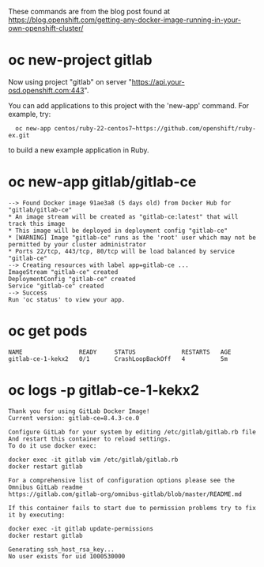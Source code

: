 
These commands are from the blog post found at https://blog.openshift.com/getting-any-docker-image-running-in-your-own-openshift-cluster/

# oc new-project gitlab

  Now using project "gitlab" on server "https://api.your-osd.openshift.com:443".

  You can add applications to this project with the 'new-app' command. For example, try:

      oc new-app centos/ruby-22-centos7~https://github.com/openshift/ruby-ex.git

  to build a new example application in Ruby.

# oc new-app gitlab/gitlab-ce
    --> Found Docker image 91ae3a8 (5 days old) from Docker Hub for "gitlab/gitlab-ce"
    * An image stream will be created as "gitlab-ce:latest" that will track this image
    * This image will be deployed in deployment config "gitlab-ce"
    * [WARNING] Image "gitlab-ce" runs as the 'root' user which may not be permitted by your cluster administrator
    * Ports 22/tcp, 443/tcp, 80/tcp will be load balanced by service "gitlab-ce"
    --> Creating resources with label app=gitlab-ce ...
    ImageStream "gitlab-ce" created
    DeploymentConfig "gitlab-ce" created
    Service "gitlab-ce" created
    --> Success
    Run 'oc status' to view your app.

# oc get pods
    NAME                READY     STATUS             RESTARTS   AGE
    gitlab-ce-1-kekx2   0/1       CrashLoopBackOff   4          5m

# oc logs -p gitlab-ce-1-kekx2

    Thank you for using GitLab Docker Image!
    Current version: gitlab-ce=8.4.3-ce.0

    Configure GitLab for your system by editing /etc/gitlab/gitlab.rb file
    And restart this container to reload settings.
    To do it use docker exec:

    docker exec -it gitlab vim /etc/gitlab/gitlab.rb
    docker restart gitlab

    For a comprehensive list of configuration options please see the Omnibus GitLab readme
    https://gitlab.com/gitlab-org/omnibus-gitlab/blob/master/README.md

    If this container fails to start due to permission problems try to fix it by executing:

    docker exec -it gitlab update-permissions
    docker restart gitlab

    Generating ssh_host_rsa_key...
    No user exists for uid 1000530000
